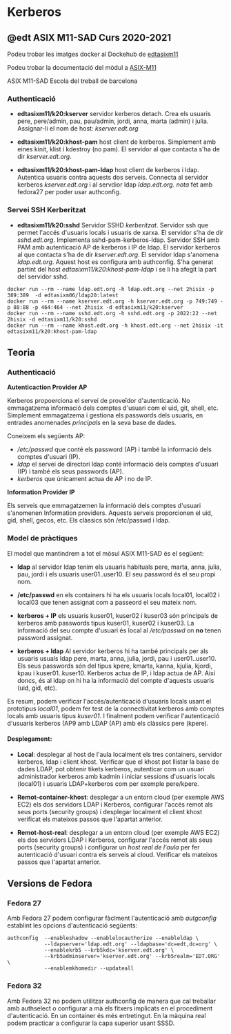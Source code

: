 # Kerberos
## @edt ASIX M11-SAD Curs 2020-2021

Podeu trobar les imatges docker al Dockehub de [edtasixm11](https://hub.docker.com/u/edtasixm11/)

Podeu trobar la documentació del mòdul a [ASIX-M11](https://sites.google.com/site/asixm11edt/)

ASIX M11-SAD Escola del treball de barcelona

### Authenticació

 * **edtasixm11/k20:kserver** servidor kerberos detach. 
   Crea els usuaris pere, pere/admin, pau, pau/admin, jordi, anna, 
   marta (admin)  i julia. Assignar-li el nom 
   de host: *kserver.edt.org*

 * **edtasixm11/k20:khost-pam** host client de kerberos.
   Simplement amb eines kinit, klist i kdestroy (no pam).
   El servidor al que contacta s'ha de dir *kserver.edt.org*.

 * **edtasixm11/k20:khost-pam-ldap** host client de kerberos i ldap.
   Autentica usuaris contra aquests dos serveis. Connecta al servidor 
   kerberos *kserver.edt.org* i al servdior ldap *ldap.edt.org*.
   *nota* fet amb fedora27 per poder usar authconfig.

### Servei SSH Kerberitzat

  * **edtasixm11/k20:sshd** Servidor SSHD *kerberitzat*. Servidor ssh que permet
    l'accés d'usuaris locals i usuaris de xarxa. El servidor s'ha de dir *sshd.edt.org*.
    Implementa sshd-pam-kerberos-ldap. Servidor SSH amb PAM amb autenticació 
    AP de  kerberos i IP de ldap.   El servidor kerberos al que contacta s'ha de dir
    *kserver.edt.org*. El servidor ldap   s'anomena *ldap.edt.org*. Aquest host es configura
    amb authconfig. S'ha generat partint del host *edtasixm11/k20:khost-pam-ldap* i se li 
    ha afegit la part del servidor sshd.


```
docker run --rm --name ldap.edt.org -h ldap.edt.org --net 2hisix -p 389:389  -d edtasixm06/ldap20:latest
docker run --rm --name kserver.edt.org -h kserver.edt.org -p 749:749 -p 88:88 -p 464:464 --net 2hisix -d edtasixm11/k20:kserver
docker run --rm --name sshd.edt.org -h sshd.edt.org -p 2022:22 --net 2hisix -d edtasixm11/k20:sshd
docker run --rm --name khost.edt.org -h khost.edt.org --net 2hisix -it edtasixm11/k20:khost-pam-ldap
```

## Teoria

### Authenticació 

**Autenticaction Provider AP**

Kerberos propoerciona el servei de proveïdor d'autenticació. No emmagatzema informació dels comptes d'usuari com
el uid, git, shell, etc. Simplement emmagatzema i gestiona els passwords dels usuaris, en entrades anomenades 
*principals* en la seva base de dades.

Coneixem els següents AP:

 * */etc/passwd* que conté els password (AP) i també la informació dels comptes d'usuari (IP).
 * *ldap* el servei de directori ldap conté informació dels comptes d'usuari (IP) i també els seus passwords (AP).
 * *kerberos* que únicament actua de AP i no de IP.

**Information Provider IP**

Els serveis que emmagatzemen la informació dels comptes d'usuari s'anomenen Information providers. Aquests
serveis proporcionen el uid, gid, shell, gecos, etc. Els clàssics són /etc/passwd i ldap.


### Model de pràctiques

El model que mantindrem a tot el mòsul ASIX M11-SAD és el següent:

 * **ldap** al servidor ldap tenim els usuaris habituals pere, marta, anna, julia, pau, jordi i 
   els usuaris user01..user10. El seu   password és el seu propi nom.

 * **/etc/passwd** en els containers hi ha els usuaris locals local01, local02 i local03 que tenen assignat 
  com a passeord el seu mateix nom.

 * **kerberos + IP** els usuaris kuser01, kuser02 i kuser03 són principals de kerberos amb passwords tipus kuser01,
  kuser02 i kuser03. La informació del seu compte d'usuari és local al */etc/passwd* on **no** tenen password
  assignat.

 * **kerberos + ldap** Al servidor kerberos hi ha també principals per als usuaris usuals ldap pere, marta, 
   anna, julia, jordi, pau i user01..user10. Els seus passwords són del tipus kpere, kmarta, kanna, kjulia, 
   kjordi, kpau i kuser01..kuser10. Kerberos actua de IP, i ldap actua de AP. Així doncs, és al ldap on hi
  ha la informació del compte d'aquests usuaris (uid, gid, etc).

Es resum, podem verificar l'accés/autenticació d'usuaris locals usant el prototipus *local01*, podem fer test de la
connectivitat kerberos amb comptes locals amb usuaris tipus *kuser01*.  I finalment podem verificar l'autenticació
d'usuaris kerberos (AP9 amb LDAP (AP)  amb els clàssics pere (kpere).


#### Desplegament:

  * **Local**:  desplegar al host de l'aula localment els tres containers, servidor kerberos, ldap i client khost.
    Verificar que el khost pot llistar la base de dades LDAP, pot obtenir tikets kerberos, autenticar com un 
    usuari administrador kerberos amb kadmin i iniciar sessions d'usuaris locals (local01) i usuaris LDAP+kerberos 
    com per exemple pere/kpere.

  * **Remot-container-khost**: desplegar a un entorn cloud (per exemple AWS EC2) els dos servidors LDAP i Kerberos, 
    configurar l'accés remot als seus ports (security groups) i desplegar localment el client khost verificat els
    mateixos passos que l'apartat anterior.

  * **Remot-host-real**: desplegar a un entorn cloud (per exemple AWS EC2) els dos servidors LDAP i Kerberos, 
    configurar l'accés remot als seus ports (security groups) i  configurar un *host real  de l'aula* per
    fer autenticació d'usuari contra els serveis al cloud. Verificar els mateixos passos que l'apartat anterior.


## Versions de Fedora

### Fedora 27

Amb Fedora 27 podem configurar fàclment l'autenticació amb *autgconfig* establint les opcions d'autenticació següents:
```
authconfig  --enableshadow --enablelocauthorize --enableldap \
            --ldapserver='ldap.edt.org' --ldapbase='dc=edt,dc=org' \
            --enablekrb5 --krb5kdc='kserver.edt.org' \
            --krb5adminserver='kserver.edt.org' --krb5realm='EDT.ORG' \
            --enablemkhomedir --updateall
```

### Fedora 32

Amb Fedora 32 no podem utilitzar authconfig de manera que cal treballar amb authselect o configurar a mà els fitxers
implicats en el procediment d'autenticació. En un container és més entretingut. En la màquina real podem practicar
a configurar la capa superior usant SSSD.


